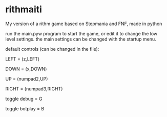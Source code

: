 # rithmaiti
My version of a rithm game based on Stepmania and FNF, made in python

run the main.pyw program to start the game, or edit it to change the low level settings. the main settings can be changed with the startup menu.

default controls (can be changed in the file):

LEFT = (z,LEFT)

DOWN = (x,DOWN)

UP = (numpad2,UP)

RIGHT = (numpad3,RIGHT)

toggle debug = G

toggle botplay = B






